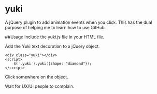# yuki
A jQuery plugin to add animation events when you click. This has the dual purpose of helping me to learn how to use GitHub.

##Usage
Include the yuki.js file in your HTML file.
	<script src="yuki.js"></script>

Add the Yuki text decoration to a jQuery object.

    <div class="yuki"></div>
    <script>
        $('.yuki').yuki({shape: "diamond"});
    </script>
	
Click somewhere on the object.

Wait for UX/UI people to complain.
